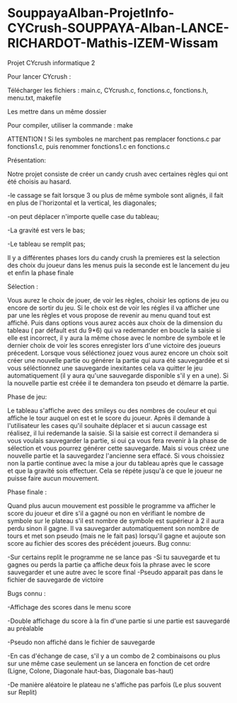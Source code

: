 # SouppayaAlban-ProjetInfo-CYCrush-SOUPPAYA-Alban-LANCE-RICHARDOT-Mathis-IZEM-Wissam
Projet CYcrush informatique 2

Pour lancer CYcrush :

Télécharger les fichiers : main.c, CYcrush.c, fonctions.c, fonctions.h, menu.txt, makefile

Les mettre dans un même dossier

Pour compiler, utiliser la commande : make

ATTENTION ! Si les symboles ne marchent pas remplacer fonctions.c par fonctions1.c, puis renommer fonctions1.c en fonctions.c

Présentation:

Notre projet consiste de créer un candy crush avec certaines règles qui ont été choisis au hasard.

-le cassage se fait lorsque 3 ou plus de même symbole sont alignés, il fait en plus de l'horizontal et la vertical, les diagonales;

-on peut déplacer n'importe quelle case du tableau;

-La gravité est vers le bas;

-Le tableau se remplit pas;

Il y a différentes phases lors du candy crush la premieres est la selection des choix du joueur dans les menus puis la seconde est le lancement du jeu et enfin la phase finale

Sélection :

Vous aurez le choix de jouer, de voir les règles, choisir les options de jeu ou encore de sortir du jeu. 
Si le choix est de voir les régles il va afficher une par une les règles et vous propose de revenir au menu quand tout est affiché.
Puis dans options vous aurez accès aux choix  de la dimension du tableau ( par défault est du 9*6) qui va redemander en boucle la saisie si elle est incorrect, il y aura la même chose avec le nombre de symbole et le dernier choix de voir les scores enregister lors d'une victoire des joueurs précedent.
Lorsque vous séléctionez jouez vous aurez encore un choix soit créer une nouvelle partie ou générer la partie qui aura été sauvegardée et si vous séléctionnez une sauvegarde inexitantes cela va quitter le jeu automatiquement (il y aura qu'une sauvegarde disponible s'il y en a une).
Si la nouvelle partie est créée il te demandera ton pseudo et démarre la partie.


Phase de jeu:

Le tableau s'affiche avec des smileys ou des nombres de couleur et qui affiche le tour auquel on est et le score du joueur.
Après il demande à l'utilisateur les cases qu'il souhaite déplacer et si aucun cassage est réalisez, il lui redemande la saisie.
Si la saisie est correct il demandera si vous voulais sauvegarder la partie, si oui ça vous fera revenir à la phase de sélection et vous pourrez générer cette sauvegarde.
Mais si vous créez une nouvelle partie et la sauvegardez l'ancienne sera effacé.
Si vous choissiez non la partie continue avec la mise a jour du tableau après que le cassage et que la gravité sois effectuer.
Cela se répéte jusqu'à ce que le joueur ne puisse faire aucun mouvement. 

Phase finale :

Quand plus aucun mouvement est possible le programme va afficher le score du joueur et dire s'il a gagné ou non en vérifiant le nombre de symbole sur le plateau s'il est nombre de symbole est supérieur à 2 il aura perdu sinon il gagne.
Il va sauvegarder automatiquement son nombre de tours et met son pseudo (mais ne le fait pas) lorsqu'il gagne et aujoute son score au fichier des scores des précédent joueurs.
Bug connu:

-Sur certains replit le programme ne se lance pas 
-Si tu sauvegarde et tu gagnes ou perds la partie ça affiche deux fois la phrase avec le score sauvegarder et une autre avec le score final
-Pseudo apparait pas dans le fichier de sauvegarde de victoire


Bugs connu :

-Affichage des scores dans le menu score

-Double affichage du score à la fin d'une partie si une partie est sauvegardé au préalable

-Pseudo non affiché dans le fichier de sauvegarde

-En cas d'échange de case, s'il y a un combo de 2 combinaisons ou plus sur une même case seulement un se lancera en fonction de cet ordre (Ligne, Colone, Diagonale haut-bas, Diagonale bas-haut)

-De manière aléatoire le plateau ne s'affiche pas parfois (Le plus souvent sur Replit)

